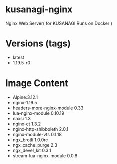 # kusanagi-nginx

Nginx Web Server( for KUSANAGI Runs on Docker )

# Versions (tags)

- latest
- 1.19.5-r0

# Image Content

- Alpine:3.12.1
- nginx-1.19.5
- headers-more-nginx-module 0.33
- lua-nginx-module 0.10.19
- naxsi 1.3
- nginx-ct 1.3.2
- nginx-http-shibboleth 2.0.1
- nginx-module-vts 0.1.18
- ngx_brotli 1.0.0rc
- ngx_cache_purge 2.3
- ngx_devel_kit 0.3.1
- stream-lua-nginx-module 0.0.8

